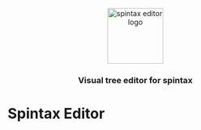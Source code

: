 <div align="center">

  <a href="https://spintax-editor.vercel.app"><picture>
    <source media="(prefers-color-scheme: dark)" srcset="https://github.com/user-attachments/assets/78f0879a-279c-4ebe-bfe3-a31ea598b149">
    <source media="(prefers-color-scheme: light)" srcset="https://github.com/user-attachments/assets/78f0879a-279c-4ebe-bfe3-a31ea598b149"> <!-- TODO: Add light-version -->
    <img alt="spintax editor logo" src="https://github.com/user-attachments/assets/78f0879a-279c-4ebe-bfe3-a31ea598b149" height="110" style="max-width: 100%;">
  </picture></a>

### Visual tree editor for spintax
</div>

# Spintax Editor
<!-- TODO: Write README -->
